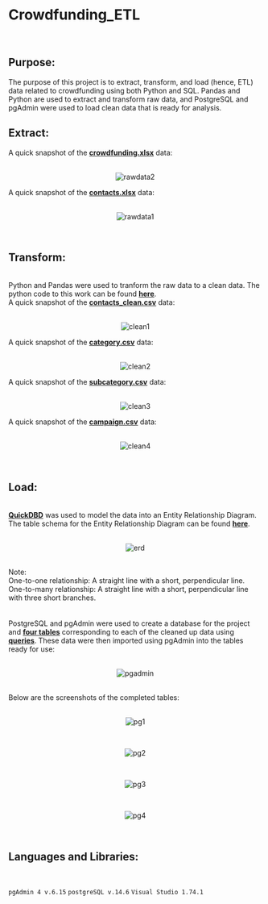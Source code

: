 # Crowdfunding_ETL
</br>

## Purpose:

  The purpose of this project is to extract, transform, and load (hence, ETL) data related to crowdfunding using both Python and SQL. Pandas and Python are used to extract and transform raw data, and PostgreSQL and pgAdmin were used to load clean data that is ready for analysis.
  
## Extract:

A quick snapshot of the <a href= "https://github.com/ericyang91/Crowdfunding_ETL/blob/main/Resources/crowdfunding.xlsx"> <b>crowdfunding.xlsx</b></a> data:
</br></br>
<p align="center">
  <img src="https://github.com/ericyang91/Crowdfunding_ETL/blob/main/Images/raw2.jpg" alt="rawdata2"/>
</p>
A quick snapshot of the <a href= "https://github.com/ericyang91/Crowdfunding_ETL/blob/main/Resources/contacts.xlsx"> <b>contacts.xlsx</b></a> data:
</br></br>
<p align="center">
  <img src="https://github.com/ericyang91/Crowdfunding_ETL/blob/main/Images/raw1.jpg" alt="rawdata1"/>
</p>
</br>

## Transform:
</br>
Python and Pandas were used to tranform the raw data to a clean data. The python code to this work can be found <a href="https://github.com/ericyang91/Crowdfunding_ETL/blob/main/ETL_Mini_Project_JYang.ipynb"> <b>here</b></a>.
</br>
A quick snapshot of the <a href= "https://github.com/ericyang91/Crowdfunding_ETL/blob/main/Resources/contacts_clean.csv"> <b>contacts_clean.csv</b></a> data:
</br></br>
<p align="center">
  <img src="https://github.com/ericyang91/Crowdfunding_ETL/blob/main/Images/clean1.jpg" alt="clean1"/>
</p>
A quick snapshot of the <a href= "https://github.com/ericyang91/Crowdfunding_ETL/blob/main/Resources/category.csv"> <b>category.csv</b></a> data:
</br></br>
<p align="center">
  <img src="https://github.com/ericyang91/Crowdfunding_ETL/blob/main/Images/clean2.jpg" alt="clean2"/>
</p>
A quick snapshot of the <a href= "https://github.com/ericyang91/Crowdfunding_ETL/blob/main/Resources/subcategory.csv"> <b>subcategory.csv</b></a> data:
</br></br>
<p align="center">
  <img src="https://github.com/ericyang91/Crowdfunding_ETL/blob/main/Images/clean3.jpg" alt="clean3"/>
</p>
A quick snapshot of the <a href= "https://github.com/ericyang91/Crowdfunding_ETL/blob/main/Resources/campaign.csv"> <b>campaign.csv</b></a> data:
</br></br>
<p align="center">
  <img src="https://github.com/ericyang91/Crowdfunding_ETL/blob/main/Images/clean4.jpg" alt="clean4"/>
</p>
</br>

## Load:

</br>
<a href="https://app.quickdatabasediagrams.com/"> <b>QuickDBD</b></a> was used to model the data into an Entity Relationship Diagram. The table schema for the Entity Relationship Diagram can be found <a href="https://github.com/ericyang91/Crowdfunding_ETL/blob/main/Entity%20Relationship%20Diagram/QuickDBD-Free%20Diagram.sql"> <b>here</b></a>.
</br>
</br>
<p align="center">
  <img src="https://github.com/ericyang91/Crowdfunding_ETL/blob/main/Entity%20Relationship%20Diagram/QuickDBD-Free%20Diagram.png" alt="erd"/>
</p>
</br>
Note:
</br>
One-to-one relationship: A straight line with a short, perpendicular line.
</br>
One-to-many relationship: A straight line with a short, perpendicular line with three short branches.
</br>
</br>
</br>
PostgreSQL and pgAdmin were used to create a database for the project and <a href="https://github.com/ericyang91/Crowdfunding_ETL/blob/main/crowdfunding_db_schema.sql"> <b>four tables</b></a> corresponding to each of the cleaned up data using <a href="https://github.com/ericyang91/Crowdfunding_ETL/blob/main/Queries.sql"> <b>queries</b></a>. These data were then imported using pgAdmin into the tables ready for use:
</br>
</br>
<p align="center">
  <img src="https://github.com/ericyang91/Crowdfunding_ETL/blob/main/Images/pgadmin.jpg" alt="pgadmin"/>
</p>
</br>
Below are the screenshots of the completed tables:
</br>
</br>
<p align="center">
  <img src="https://github.com/ericyang91/Crowdfunding_ETL/blob/main/Images/pg1.jpg" alt="pg1"/>
</p>
</br>
<p align="center">
  <img src="https://github.com/ericyang91/Crowdfunding_ETL/blob/main/Images/pg2.jpg" alt="pg2"/>
</p>
</br>
<p align="center">
  <img src="https://github.com/ericyang91/Crowdfunding_ETL/blob/main/Images/pg3.jpg" alt="pg3"/>
</p>
</br>
<p align="center">
  <img src="https://github.com/ericyang91/Crowdfunding_ETL/blob/main/Images/pg4.jpg" alt="pg4"/>
</p>
</br>





## Languages and Libraries:
</br>

`pgAdmin 4 v.6.15`
`postgreSQL v.14.6`
`Visual Studio 1.74.1`
